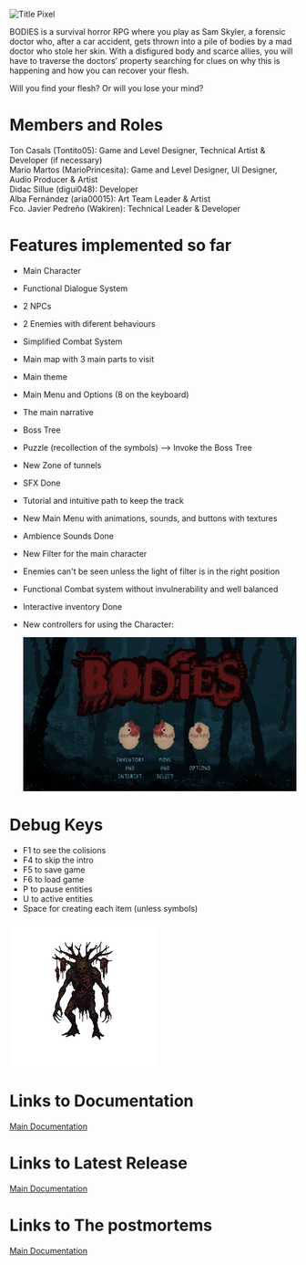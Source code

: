 ![Title Pixel](https://github.com/user-attachments/assets/d3ea35d2-2939-4e64-93b9-389c18da1ee3)

BODIES is a survival horror RPG where you play as Sam Skyler, a forensic doctor who, after a car accident, gets thrown into a pile of bodies by a mad doctor who stole her skin. With a disfigured body and scarce allies, you will have to traverse the doctors’ property searching for clues on why this is happening and how you can recover your flesh.

Will you find your flesh? Or will you lose your mind?

# Members and Roles

Ton Casals (Tontito05): Game and Level Designer, Technical Artist & Developer (if necessary)  
Mario Martos (MarioPrincesita): Game and Level Designer, UI Designer, Audio Producer & Artist  
Didac Sillue (digui048): Developer  
Alba Fernández (aria00015): Art Team Leader & Artist  
Fco. Javier Pedreño (Wakiren): Technical Leader & Developer  

# Features implemented so far

- Main Character
- Functional Dialogue System
- 2 NPCs 
- 2 Enemies with diferent behaviours
- Simplified Combat System
- Main map with 3 main parts to visit
- Main theme
- Main Menu and Options (8 on the keyboard)
- The main narrative
- Boss Tree
- Puzzle (recollection of the symbols) --> Invoke the Boss Tree
- New Zone of tunnels
- SFX Done
- Tutorial and intuitive path to keep the track
- New Main Menu with animations, sounds, and buttons with textures
- Ambience Sounds Done
- New Filter for the main character
- Enemies can't be seen unless the light of filter is in the right position
- Functional Combat system without invulnerability and well balanced
- Interactive inventory Done
- New controllers for using the Character:


   ![Controls](PlatformGame-L18_Optimization_and_Performance/Assets/UI/Controls.png)


# Debug Keys

- F1 to see the colisions
- F4 to skip the intro
- F5 to save game
- F6 to load game
- P to pause entities
- U to active entities
- Space for creating each item (unless symbols)
  
![TreeBossDONE](PlatformGame-L18_Optimization_and_Performance/Assets/Characters/TreeBossDONE.png)

# Links to Documentation
<a href="https://drive.google.com/drive/folders/1i3_Qv9t4M01fuHDAjrKHgk-LapJa3BmO">Main Documentation</a>

# Links to Latest Release
<a href="https://github.com/Wakiren/Bodies/releases/tag/Alpha">Main Documentation</a>

# Links to The postmortems
<a href="https://drive.google.com/drive/folders/1Pq1wpdmgUc9QCzvDuu38sorp-46hsnoc?usp=drive_link">Main Documentation</a>


